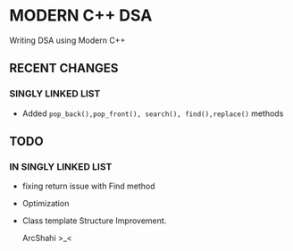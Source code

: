 # MODERN C++ DSA 

Writing DSA using Modern C++

## RECENT CHANGES
### SINGLY LINKED LIST
- Added `pop_back(),pop_front(), search(), find(),replace()` methods


## TODO
### IN SINGLY LINKED LIST
- fixing return issue with Find  method
- Optimization 
- Class template Structure Improvement.




  ArcShahi >_<



